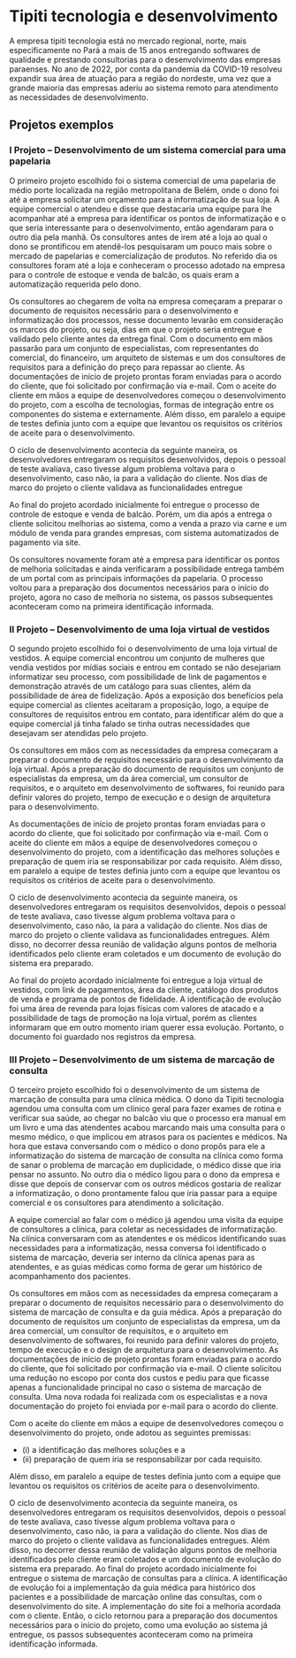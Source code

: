 # Tipiti tecnologia e desenvolvimento

A empresa tipiti tecnologia está no mercado regional, norte, mais especificamente no Pará a mais de 15 anos entregando softwares de qualidade 
e prestando consultorias para o desenvolvimento das empresas paraenses. 
No ano de 2022, por conta da pandemia da COVID-19 resolveu expandir sua área de atuação para a região do nordeste, uma vez que a grande 
maioria das empresas aderiu ao sistema remoto para atendimento as necessidades de desenvolvimento.

## Projetos exemplos

### I Projeto – Desenvolvimento de um sistema comercial para uma papelaria

O primeiro projeto escolhido foi o sistema comercial de uma papelaria de médio porte localizada na região metropolitana de Belém, 
onde o dono foi até a empresa solicitar um orçamento para a informatização de sua loja. 
A equipe comercial o atendeu e disse que destacaria uma equipe para lhe acompanhar até a empresa para identificar os pontos de 
informatização e o que seria interessante para o desenvolvimento, então agendaram para o outro dia pela manhã. 
Os consultores antes de irem até a loja ao qual o dono se prontificou em atendê-los pesquisaram um pouco mais sobre o mercado de 
papelarias e comercialização de produtos. 
No referido dia os consultores foram até a loja e conheceram o processo adotado na empresa para o controle de estoque e venda de 
balcão, os quais eram a automatização requerida pelo dono.

Os consultores ao chegarem de volta na empresa começaram a preparar o documento de requisitos necessário para o desenvolvimento 
e informatização dos processos, nesse documento levarão em consideração os marcos do projeto, ou seja, dias em que o projeto 
seria entregue e validado pelo cliente antes da entrega final.
Com o documento em mãos passarão para um conjunto de especialistas, com representantes do comercial, do financeiro, um arquiteto 
de sistemas e um dos consultores de requisitos para a definição do preço para repassar ao cliente.
As documentações de início de projeto prontas foram enviadas para o acordo do cliente, que foi solicitado por confirmação 
via e-mail. Com o aceite do cliente em mãos a equipe de desenvolvedores começou o desenvolvimento do projeto, com a escolha de 
tecnologias, formas de integração entre os componentes do sistema e externamente. 
Além disso, em paralelo a equipe de testes definia junto com a equipe que levantou os requisitos os critérios de aceite para o desenvolvimento.

O ciclo de desenvolvimento acontecia da seguinte maneira, os desenvolvedores entregaram os requisitos desenvolvidos, depois o 
pessoal de teste avaliava, caso tivesse algum problema voltava para o desenvolvimento, caso não, ia para a validação do cliente. 
Nos dias de marco do projeto o cliente validava as funcionalidades entregue

Ao final do projeto acordado inicialmente foi entregue o processo de controle de estoque e venda de balcão. 
Porém, um dia após a entrega o cliente solicitou melhorias ao sistema, como a venda a prazo via carne e um módulo de 
venda para grandes empresas, com sistema automatizados de pagamento via site.

Os consultores novamente foram até a empresa para identificar os pontos de melhoria solicitadas e ainda verificaram a 
possibilidade entrega também de um portal com as principais informações da papelaria. 
O processo voltou para a preparação dos documentos necessários para o início do projeto, agora no caso de melhoria no 
sistema, os passos subsequentes aconteceram como na primeira identificação informada.

### II Projeto – Desenvolvimento de uma loja virtual de vestidos

O segundo projeto escolhido foi o desenvolvimento de uma loja virtual de vestidos. 
A equipe comercial encontrou um conjunto de mulheres que vendia vestidos por mídias sociais e entrou em contado se não 
desejariam informatizar seu processo, com possibilidade de link de pagamentos e demonstração através de um catálogo para 
suas clientes, além da possibilidade de área de fidelização. 
Após a exposição dos benefícios pela equipe comercial as clientes aceitaram a proposição, logo, a equipe de consultores de 
requisitos entrou em contato, para identificar além do que a equipe comercial já tinha falado se tinha outras necessidades que 
desejavam ser atendidas pelo projeto.

Os consultores em mãos com as necessidades da empresa começaram a preparar o documento de requisitos necessário para o desenvolvimento da loja virtual. 
Após a preparação do documento de requisitos um conjunto de especialistas da empresa, um da área comercial, 
um consultor de requisitos, e o arquiteto em desenvolvimento de softwares, foi reunido para definir valores do projeto, 
tempo de execução e o design de arquitetura para o desenvolvimento. 

As documentações de início de projeto prontas foram enviadas para o acordo do cliente, que foi solicitado 
por confirmação via e-mail. Com o aceite do cliente em mãos a equipe de desenvolvedores começou o desenvolvimento do projeto, 
com a identificação das melhores soluções e preparação de quem iria se responsabilizar por cada requisito. Além disso, em paralelo a 
equipe de testes definia junto com a equipe que levantou os requisitos os critérios de aceite para o desenvolvimento.

O ciclo de desenvolvimento acontecia da seguinte maneira, os desenvolvedores entregaram os requisitos desenvolvidos, 
depois o pessoal de teste avaliava, caso tivesse algum problema voltava para o desenvolvimento, caso não, ia para a validação do cliente. 
Nos dias de marco do projeto o cliente validava as funcionalidades entregues. 
Além disso, no decorrer dessa reunião de validação alguns pontos de melhoria identificados pelo cliente eram coletados 
e um documento de evolução do sistema era preparado. 

Ao final do projeto acordado inicialmente foi entregue a loja virtual de vestidos, com link de pagamentos, 
área da cliente, catálogo dos produtos de venda e programa de pontos de fidelidade. 
A identificação de evolução foi uma área de revenda para lojas físicas com valores de atacado e a possibilidade de 
tags de promoção na loja virtual, porém as clientes informaram que em outro momento iriam querer essa evolução. 
Portanto, o documento foi guardado nos registros da empresa.


### III Projeto – Desenvolvimento de um sistema de marcação de consulta

O terceiro projeto escolhido foi o desenvolvimento de um sistema de marcação de consulta para uma clínica médica. 
O dono da Tipiti tecnologia agendou uma consulta com um clínico geral para fazer exames de rotina e verificar sua saúde, 
ao chegar no balcão viu que o processo era manual em um livro e uma das atendentes acabou marcando mais uma consulta para o mesmo médico, 
o que implicou em atrasos para os pacientes e médicos. 
Na hora que estava conversando com o médico o dono propôs para ele a informatização do sistema de marcação de consulta na clínica 
como forma de sanar o problema de marcação em duplicidade, o médico disse que iria pensar no assunto. 
No outro dia o médico ligou para o dono da empresa e disse que depois de conservar com os outros médicos gostaria de realizar a 
informatização, o dono prontamente falou que iria passar para a equipe comercial e os consultores para atendimento a solicitação.

A equipe comercial ao falar com o médico já agendou uma visita da equipe de consultores a clínica, para coletar as necessidades de informatização. 
Na clínica conversaram com as atendentes e os médicos identificando suas necessidades para a informatização, 
nessa conversa foi identificado o sistema de marcação, deveria ser interno da clínica apenas para as atendentes, 
e as guias médicas como forma de gerar um histórico de acompanhamento dos pacientes.

Os consultores em mãos com as necessidades da empresa começaram a preparar o documento de requisitos necessário para o desenvolvimento 
do sistema de marcação de consulta e da guia médica. Após a preparação do documento de requisitos um conjunto de especialistas da empresa, 
um da área comercial, um consultor de requisitos, e o arquiteto em desenvolvimento de softwares, 
foi reunido para definir valores do projeto, tempo de execução e o design de arquitetura para o desenvolvimento. 
As documentações de início de projeto prontas foram enviadas para o acordo do cliente, que foi solicitado por confirmação via e-mail. 
O cliente solicitou uma redução no escopo por conta dos custos e pediu para que ficasse apenas a funcionalidade principal 
no caso o sistema de marcação de consulta. Uma nova rodada foi realizada com os especialistas e a nova documentação do 
projeto foi enviada por e-mail para o acordo do cliente. 

Com o aceite do cliente em mãos a equipe de desenvolvedores começou o desenvolvimento do projeto, onde adotou as seguintes premissas: 
* (i) a identificação das melhores soluções e a 
* (ii) preparação de quem iria se responsabilizar por cada requisito. 

Além disso, em paralelo a equipe de testes definia junto com a equipe que levantou os requisitos os critérios de aceite para o desenvolvimento.

O ciclo de desenvolvimento acontecia da seguinte maneira, os desenvolvedores entregaram os requisitos desenvolvidos, 
depois o pessoal de teste avaliava, caso tivesse algum problema voltava para o desenvolvimento, caso não, ia para a validação do cliente. 
Nos dias de marco do projeto o cliente validava as funcionalidades entregues. 
Além disso, no decorrer dessa reunião de validação alguns pontos de melhoria identificados pelo cliente eram 
coletados e um documento de evolução do sistema era preparado. 
Ao final do projeto acordado inicialmente foi entregue o sistema de marcação de consultas para a clínica.
A identificação de evolução foi a implementação da guia médica para histórico dos pacientes e a possibilidade de
marcação online das consultas, com o desenvolvimento do site. A implementação do site foi a melhoria acordada com o cliente. 
Então, o ciclo retornou para a preparação dos documentos necessários para o início do projeto, como uma evolução ao sistema já entregue, 
os passos subsequentes aconteceram como na primeira identificação informada.


